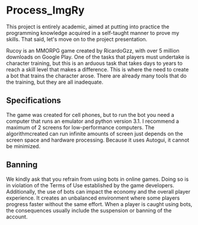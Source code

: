 # Process_ImgRy


This project is entirely academic, aimed at putting into practice the programming knowledge acquired in a self-taught manner to prove my skills. That said, let's move on to the project presentation.

Rucoy is an MMORPG game created by RicardoGzz, with over 5 million downloads on Google Play. One of the tasks that players must undertake is character training, but this is an arduous task that takes days to years to reach a skill level that makes a difference. This is where the need to create a bot that trains the character arose. There are already many tools that do the training, but they are all inadequate.

 ## Specifications
 The game was created for cell phones, but to run the bot you need a computer that
 runs an emulator and python version 3.1. I recommend a maximum of 2 screens for low-performance computers. The algorithmcreated can run infinite amounts of screen just depends on the screen space and
 hardware processing. Because it uses Autogui, it cannot be minimized.

 ## Banning
 We kindly ask that you refrain from using bots in online games. Doing so is in violation of the Terms of Use established by the game developers. Additionally, the use of bots can impact the economy and the overall 
 player experience. It creates an unbalanced environment where some players progress faster without the same effort. When a player is caught using bots, the consequences usually include the suspension or banning of 
 the account.
